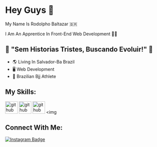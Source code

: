 # Hey Guys :metal:	

My Name Is Rodolpho Baltazar 🇧🇷

I Am An Apprentice In Front-End Web Development :man_student:	

##  🧠 "Sem Historias Tristes, Buscando Evoluir!" 🧠

- :earth_americas: Living In Salvador-Ba Brazil
- :desktop_computer: Web Development 
- :martial_arts_uniform: Brazilian Bjj Athlete

## My Skills:

<img src="https://devicons.github.io/devicon/devicon.git/icons/html5/html5-original.svg" alt="github" width="40" height="40" style="max-width:100%;"></img>
<img src="https://devicons.github.io/devicon/devicon.git/icons/css3/css3-original.svg" alt="github" width="40" height="40" style="max-width:100%;"></img>
<img src="https://devicons.github.io/devicon/devicon.git/icons/javascript/javascript-original.svg" alt="github" width="40" height="40" style="max-width:100%;"></img>
<img 

## Connect With Me:

 [![Instagram Badge](https://img.shields.io/badge/-Instagram-white?style=flat-square&logo=Instagram&logoColor=black&link=https://www.instagram.com/baltazarbjj/)](https://www.instagram.com/baltazarbjj/)
